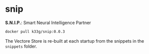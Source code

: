# snip
**S.N.I.P.**: Smart Neural Intelligence Partner

```bash
docker pull k33g/snip:0.0.3
```

The Vectore Store is re-built at each startup from the snippets in the `snippets` folder. 
